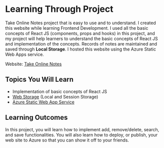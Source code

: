 # Learning Through Project

Take Online Notes project that is easy to use and to understand. I created this website while learning Frontend Development. 
I used all the basic concepts of React JS (components, props and hooks) in this project, and my project will help learners to 
understand the basic concepts of React JS and implementation of the concepts. Records of notes are maintained and saved through **Local Storage**. 
I hosted this website using the Azure Static Web Apps service.

Website: [Take Online Notes](https://green-mushroom-02aac3f00.1.azurestaticapps.net/)

## Topics You Will Learn
- Implementation of basic concepts of React JS
- [Web Storage](https://github.com/samipak458/Simple-Library-Managment/blob/main/Web%20Storage.md) (Local and Session Storage)
- [Azure Static Web App Service](https://github.com/samipak458/Simple-Library-Managment/blob/main/Azure%20Static%20Web%20Apps.md)

## Learning Outcomes

In this project, you will learn how to implement add, remove/delete, search, and save functionalities. You will also learn how to deploy, or publish, your web site to Azure so that you can show it off to your friends.
